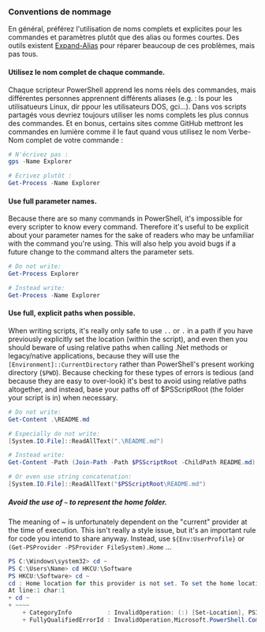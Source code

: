### Conventions de nommage

En général, préférez l'utilisation de noms complets et explicites pour les commandes et paramètres plutôt que des alias ou formes courtes. Des outils existent [Expand-Alias](https://github.com/PoshCode/ModuleBuilder/blob/master/ResolveAlias.psm1) pour réparer beaucoup de ces problèmes, mais pas tous.

#### Utilisez le nom complet de chaque commande.

Chaque scripteur PowerShell apprend les noms réels des commandes, mais différentes personnes apprennent différents aliases (e.g. : ls pour les utilisatueurs Linux, dir ppour les utilisateurs DOS, gci...). Dans vos scripts partagés vous devriez toujours utiliser les noms complets les plus connus des commandes. Et en bonus, certains sites comme GitHub mettront les commandes en lumière comme il le faut quand vous utilisez le nom Verbe-Nom complet de votre commande :

```PowerShell
# N'écrivez pas :
gps -Name Explorer

# Ecrivez plutôt :
Get-Process -Name Explorer
```

#### Use full parameter names.

Because there are so many commands in PowerShell, it's impossible for every scripter to know every command. Therefore it's useful to be explicit about your parameter names for the sake of readers who may be unfamiliar with the command you're using. This will also help you avoid bugs if a future change to the command alters the parameter sets.

```PowerShell
# Do not write:
Get-Process Explorer

# Instead write:
Get-Process -Name Explorer
```

#### Use full, explicit paths when possible.

When writing scripts, it's really only safe to use `..` or `.` in a path if you have previously explicitly set the location (within the script), and even then you should beware of using relative paths when calling .Net methods or legacy/native applications, because they will use the `[Environment]::CurrentDirectory` rather than PowerShell's present working directory (`$PWD`). Because checking for these types of errors is tedious (and because they are easy to over-look) it's best to avoid using relative paths altogether, and instead, base your paths off of $PSScriptRoot (the folder your script is in) when necessary.

```PowerShell
# Do not write:
Get-Content .\README.md

# Especially do not write:
[System.IO.File]::ReadAllText(".\README.md")

# Instead write:
Get-Content -Path (Join-Path -Path $PSScriptRoot -ChildPath README.md)

# Or even use string concatenation:
[System.IO.File]::ReadAllText("$PSScriptRoot\README.md")
```

##### Avoid the use of `~` to represent the home folder.

The meaning of ~ is unfortunately dependent on the "current" provider at the time of execution. This isn't really a style issue, but it's an important rule for code you intend to share anyway. Instead, use `${Env:UserProfile}` or `(Get-PSProvider -PSProvider FileSystem).Home` ...

```PowerShell
PS C:\Windows\system32> cd ~
PS C:\Users\Name> cd HKCU:\Software
PS HKCU:\Software> cd ~
cd : Home location for this provider is not set. To set the home location, call "(get-psprovider 'Registry').Home = 'path'".
At line:1 char:1
+ cd ~
+ ~~~~
    + CategoryInfo          : InvalidOperation: (:) [Set-Location], PSInvalidOperationException
    + FullyQualifiedErrorId : InvalidOperation,Microsoft.PowerShell.Commands.SetLocationCommand
```
